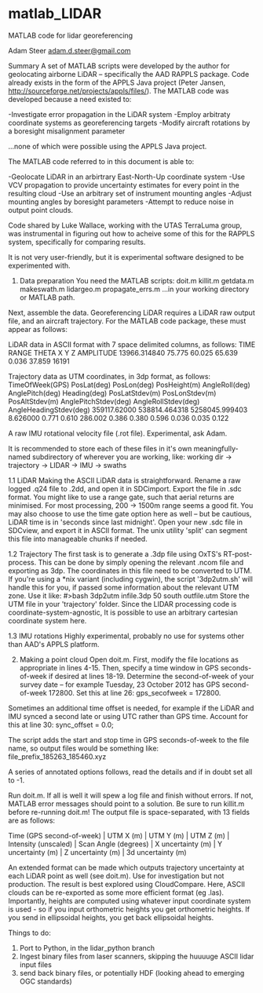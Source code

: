 # matlab_LIDAR
MATLAB code for lidar georeferencing

Adam Steer
adam.d.steer@gmail.com

Summary
A set of MATLAB scripts were developed by the author for geolocating airborne LiDAR –
specifically the AAD RAPPLS package. Code already exists in the form of the 
APPLS Java project (Peter Jansen, http://sourceforge.net/projects/appls/files/). The 
MATLAB code was developed because a need existed to:

-Investigate error propagation in the LiDAR system
-Employ arbitraty coordinate systems as georeferencing targets
-Modify aircraft rotations by a boresight misalignment parameter

...none of which were possible using the APPLS Java project.

The MATLAB code referred to in this document is able to:

-Geolocate LiDAR in an arbirtrary East-North-Up coordinate system
-Use VCV propagation to provide uncertainty estimates for every point in the resulting cloud
-Use an arbitrary set of instrument mounting angles
-Adjust mounting angles by boresight parameters
-Attempt to reduce noise in output point clouds.

Code shared by Luke Wallace, working with the UTAS TerraLuma group, was instrumental in figuring out how to acheive some of this for the RAPPLS system, specifically for comparing results.

It is not very user-friendly, but it is experimental software designed to be experimented with.

1. Data preparation
You need the MATLAB scripts:
doit.m
killit.m
getdata.m
makeswath.m
lidargeo.m
propagate_errs.m
...in your working directory or MATLAB path.

Next, assemble the data. Georeferencing LiDAR requires a LiDAR raw output file, and an aircraft trajectory. 
For the MATLAB code package, these must appear as follows:

LiDAR data in ASCII format with 7 space delimited columns, as follows:
TIME RANGE THETA X Y Z AMPLITUDE 
13966.314840 75.775 60.025 65.639 0.036 37.859 16191

Trajectory data as UTM coordinates, in 3dp format, as follows:
TimeOfWeek(GPS) PosLat(deg) PosLon(deg) PosHeight(m) AngleRoll(deg) AnglePitch(deg) Heading(deg) PosLatStdev(m) PosLonStdev(m) PosAltStdev(m) AnglePitchStdev(deg) AngleRollStdev(deg) AngleHeadingStdev(deg) 
359117.62000 538814.464318 5258045.999403 8.626000 0.771 0.610 286.002 0.386 0.380 0.596 0.036 0.035 0.122

A raw IMU rotational velocity file (.rot file). Experimental, ask Adam.

It is recommended to store each of these files in it's own meaningfully-named subdirectory of wherever you are working, like:
working dir → trajectory
            → LIDAR
            → IMU
		        → swaths

1.1 LiDAR
Making the ASCII LiDAR data is straightforward. Rename a raw logged .q24 file to .2dd, and open it in SDCimport. 
Export the file in .sdc format. You might like to use a range gate, such that aerial returns are minimised. 
For most processing, 200 → 1500m range seems a good fit. You may also choose to use the time gate option here as 
well – but be cautious, LiDAR time is in 'seconds since last midnight'.
Open your new .sdc file in SDCview, and export it in ASCII format. The unix utility 'split' can segment 
this file into manageable chunks if needed.

1.2 Trajectory
The first task is to generate a .3dp file using OxTS's RT-post-process. This can be done by simply opening 
the relevant .ncom file and exporting as 3dp. The coordinates in this file need to be converted to UTM. 
If you're using a *nix variant (including cygwin), the script '3dp2utm.sh' will handle this for you, if 
passed some information about the relevant UTM zone. Use it like:
#>bash 3dp2utm infile.3dp 50 south outfile.utm
Store the UTM file in your 'trajectory' folder.
Since the LIDAR processing code is coordinate-system-agnostic, It is possible to use an arbitrary cartesian
coordinate system here.

1.3 IMU rotations
Highly experimental, probably no use for systems other than AAD's APPLS platform.

2. Making a point cloud
Open doit.m. First, modify the file locations as appropriate in lines 4-15.
Then, specify a time window in GPS seconds-of-week if desired at lines 18-19.
Determine the second-of-week of your survey date – for example Tuesday, 23 October 2012 has
GPS second-of-week 172800. Set this at line 26:
gps_secofweek = 172800.

Sometimes an additional time offset is needed, for example if the LiDAR and IMU synced a second 
late or using UTC rather than GPS time. Account for this at line 30:
sync_offset = 0.0;

The script adds the start and stop time in GPS seconds-of-week to the file name, so output files 
would be something like:
file_prefix_185263_185460.xyz

A series of annotated options follows, read the details and if in doubt set all to -1.

Run doit.m. If all is well it will spew a log file and finish without errors. If not, MATLAB error 
messages should point to a solution. 
Be sure to run killit.m before re-running doit.m!
The output file is space-separated, with 13 fields are as follows:

Time (GPS second-of-week) | UTM X (m) | UTM Y (m) | UTM Z (m) | Intensity (unscaled) | Scan Angle (degrees) |
X uncertainty (m) | Y uncertainty (m) | Z uncertainty (m) | 3d uncertainty (m)

An extended format can be made which outputs trajectory uncertainty at each LiDAR point as well (see doit.m). Use for investigation but not production.
The result is best explored using CloudCompare. Here, ASCII clouds can be re-exported as some more efficient format (eg .las).
Importantly, heights are computed using whatever input coordinate system is used - so if you input orthometric heights you get orthometric heights. If you send in ellipsoidal heights, you get back ellipsoidal heights.

Things to do:
1. Port to Python, in the lidar_python branch
2. Ingest binary files from laser scanners, skipping the huuuuge ASCII lidar input files
3. send back binary files, or potentially HDF (looking ahead to emerging OGC standards)
